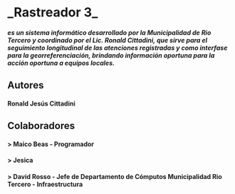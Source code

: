 # \_Rastreador 3\_

##### es un sistema informático desarrollado por la Municipalidad de Rio Tercero y coordinado por el Lic. Ronald Cittadini, que sirve para el seguimiento longitudinal de las atenciones registradas y como interfase para la georreferenciación, brindando información oportuna para la acción oportuna a equipos locales.

## Autores

#### Ronald Jesús Cittadini

## Colaboradores

#### > Maico Beas - Programador

#### > Jesica 

#### > David Rosso - Jefe de Departamento de Cómputos Municipalidad Rio Tercero - Infraestructura 

